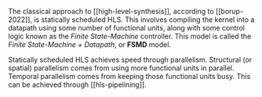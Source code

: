 
The classical approach to [[high-level-synthesis]], according to [[borup-2022]], is statically scheduled HLS. This involves compiling the kernel into a datapath using some number of functional units, along with some control logic known as the *Finite State-Machine* controller. This model is called the *Finite State-Machine + Datapath*, or **FSMD** model.

Statically scheduled HLS achieves speed through parallelism. Structural (or spatial) parallelism comes from using more functional units in parallel. Temporal parallelism comes from keeping those functional units busy. This can be achieved through [[hls-pipelining]].